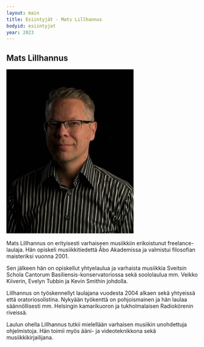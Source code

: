 ```yaml
---
layout: main
title: Esiintyjät - Mats Lillhannus
bodyid: esiintyjat
year: 2023
---
```


## Mats Lillhannus

![Mats Lillhannus](mats-lillhannus.jpg)

Mats Lillhannus on erityisesti varhaiseen musiikkiin erikoistunut freelance-laulaja. Hän
opiskeli musiikkitiedettä Åbo Akademissa ja valmistui filosofian maisteriksi vuonna 2001.

Sen jälkeen hän on opiskellut yhtyelaulua ja varhaista musiikkia Sveitsin Schola Cantorum
Basiliensis-konservatoriossa sekä soololaulua mm. Veikko Kiiverin, Evelyn Tubbin ja
Kevin Smithin johdolla.

Lillhannus on työskennellyt laulajana vuodesta 2004 alkaen sekä yhtyeissä että
oratoriosolistina. Nykyään työkenttä on pohjoismainen ja hän laulaa säännöllisesti mm.
Helsingin kamarikuoron ja tukholmalaisen Radiokörenin riveissä.

Laulun ohella Lillhannus tutkii mielellään varhaisen musiikin unohdettuja ohjelmistoja. Hän
toimii myös ääni- ja videoteknikkona sekä musiikkikirjailijana.